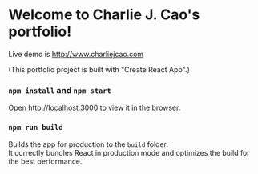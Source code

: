 # Welcome to Charlie J. Cao's portfolio! 


Live demo is http://www.charliejcao.com

(This portfolio project is built with "Create React App".)

### `npm install` and `npm start`

Open [http://localhost:3000](http://localhost:3000) to view it in the browser.

### `npm run build`

Builds the app for production to the `build` folder.<br>
It correctly bundles React in production mode and optimizes the build for the best performance.
